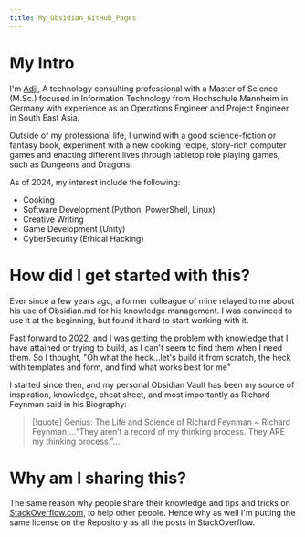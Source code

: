 ```yaml
---
title: My_Obsidian_GitHub_Pages
---
```

# My Intro

I'm [Adji](https://linkedin.com/in/adjiarioputro), A technology consulting professional with a Master of Science (M.Sc.) focused in Information Technology from Hochschule Mannheim in Germany with experience as an Operations Engineer and Project Engineer in South East Asia. 
  
Outside of my professional life, I unwind with a good science-fiction or fantasy book, experiment with a new cooking recipe, story-rich computer games and enacting different lives through tabletop role playing games, such as Dungeons and Dragons.

As of 2024, my interest include the following:
- Cooking
- Software Development (Python, PowerShell, Linux)
- Creative Writing
- Game Development (Unity)
- CyberSecurity (Ethical Hacking)
# How did I get started with this?
Ever since a few years ago, a former colleague of mine relayed to me about his use of Obsidian.md for his knowledge management. I was convinced to use it at the beginning, but found it hard to start working with it.

Fast forward to 2022, and I was getting the problem with knowledge that I have attained or trying to build, as I can't seem to find them when I need them. So I thought, "Oh what the heck...let's build it from scratch, the heck with templates and form, and find what works best for me"

I started since then, and my personal Obsidian Vault has been my source of inspiration, knowledge, cheat sheet, and most importantly as Richard Feynman said in his Biography:

> [!quote] Genius: The Life and Science of Richard Feynman ~ Richard Feynman
> ...“They aren’t a record of my thinking process. They ARE my thinking process.”...
# Why am I sharing this?
The same reason why people share their knowledge and tips and tricks on [StackOverflow.com](https://stackoverflow.com/), to help other people. Hence why as well I'm putting the same license on the Repository as all the posts in StackOverflow.

